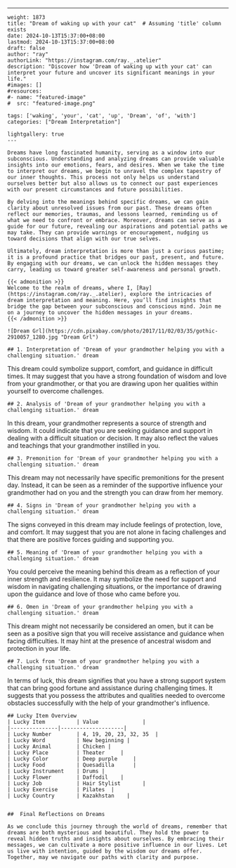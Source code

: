 ---
    weight: 1873
    title: "Dream of waking up with your cat"  # Assuming 'title' column exists
    date: 2024-10-13T15:37:00+08:00
    lastmod: 2024-10-13T15:37:00+08:00
    draft: false
    author: "ray"
    authorLink: "https://instagram.com/ray._.atelier"
    description: "Discover how 'Dream of waking up with your cat' can interpret your future and uncover its significant meanings in your life."
    #images: []
    #resources:
    #- name: "featured-image"
    #  src: "featured-image.png"
    
    tags: ['waking', 'your', 'cat', 'up', 'Dream', 'of', 'with']
    categories: ["Dream Interpretation"]
    
    lightgallery: true
    ---
    
    Dreams have long fascinated humanity, serving as a window into our subconscious. Understanding and analyzing dreams can provide valuable insights into our emotions, fears, and desires. When we take the time to interpret our dreams, we begin to unravel the complex tapestry of our inner thoughts. This process not only helps us understand ourselves better but also allows us to connect our past experiences with our present circumstances and future possibilities.
    
    By delving into the meanings behind specific dreams, we can gain clarity about unresolved issues from our past. These dreams often reflect our memories, traumas, and lessons learned, reminding us of what we need to confront or embrace. Moreover, dreams can serve as a guide for our future, revealing our aspirations and potential paths we may take. They can provide warnings or encouragement, nudging us toward decisions that align with our true selves.
    
    Ultimately, dream interpretation is more than just a curious pastime; it is a profound practice that bridges our past, present, and future. By engaging with our dreams, we can unlock the hidden messages they carry, leading us toward greater self-awareness and personal growth.
    
    {{< admonition >}}
    Welcome to the realm of dreams, where I, [Ray](https://instagram.com/ray._.atelier), explore the intricacies of dream interpretation and meaning. Here, you’ll find insights that bridge the gap between your subconscious and conscious mind. Join me on a journey to uncover the hidden messages in your dreams.
    {{< /admonition >}}
    
    ![Dream Grl](https://cdn.pixabay.com/photo/2017/11/02/03/35/gothic-2910057_1280.jpg "Dream Grl")
    
    ## 1. Interpretation of 'Dream of your grandmother helping you with a challenging situation.' dream
    
This dream could symbolize support, comfort, and guidance in difficult times. It may suggest that you have a strong foundation of wisdom and love from your grandmother, or that you are drawing upon her qualities within yourself to overcome challenges.
    
    ## 2. Analysis of 'Dream of your grandmother helping you with a challenging situation.' dream
    
In this dream, your grandmother represents a source of strength and wisdom. It could indicate that you are seeking guidance and support in dealing with a difficult situation or decision. It may also reflect the values and teachings that your grandmother instilled in you.
    
    ## 3. Premonition for 'Dream of your grandmother helping you with a challenging situation.' dream
    
This dream may not necessarily have specific premonitions for the present day. Instead, it can be seen as a reminder of the supportive influence your grandmother had on you and the strength you can draw from her memory.
    
    ## 4. Signs in 'Dream of your grandmother helping you with a challenging situation.' dream
    
The signs conveyed in this dream may include feelings of protection, love, and comfort. It may suggest that you are not alone in facing challenges and that there are positive forces guiding and supporting you.
    
    ## 5. Meaning of 'Dream of your grandmother helping you with a challenging situation.' dream
    
You could perceive the meaning behind this dream as a reflection of your inner strength and resilience. It may symbolize the need for support and wisdom in navigating challenging situations, or the importance of drawing upon the guidance and love of those who came before you.
    
    ## 6. Omen in 'Dream of your grandmother helping you with a challenging situation.' dream
    
This dream might not necessarily be considered an omen, but it can be seen as a positive sign that you will receive assistance and guidance when facing difficulties. It may hint at the presence of ancestral wisdom and protection in your life.
    
    ## 7. Luck from 'Dream of your grandmother helping you with a challenging situation.' dream
    
In terms of luck, this dream signifies that you have a strong support system that can bring good fortune and assistance during challenging times. It suggests that you possess the attributes and qualities needed to overcome obstacles successfully with the help of your grandmother's influence.
    
    ## Lucky Item Overview
    | Lucky Item          | Value              |
    |---------------|--------------------|
    | Lucky Number        | 4, 19, 20, 23, 32, 35  |
    | Lucky Word          | New beginning |
    | Lucky Animal        | Chicken |
    | Lucky Place         | Theater     |
    | Lucky Color         | Deep purple     |
    | Lucky Food          | Quesadilla      |
    | Lucky Instrument    | Drums |
    | Lucky Flower        | Daffodil    |
    | Lucky Job           | Hair Stylist       |
    | Lucky Exercise      | Pilates  |
    | Lucky Country       | Kazakhstan    |
    
    
    ##  Final Reflections on Dreams
    
    As we conclude this journey through the world of dreams, remember that dreams are both mysterious and beautiful. They hold the power to reveal hidden truths and insights about ourselves. By embracing their messages, we can cultivate a more positive influence in our lives. Let us live with intention, guided by the wisdom our dreams offer. Together, may we navigate our paths with clarity and purpose.
    